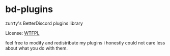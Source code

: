# bd-plugins
zurrty's BetterDiscord plugins library

License: [WTFPL](http://www.wtfpl.net)

feel free to modify and redistribute my plugins i honestly could not care less about what you do with them.